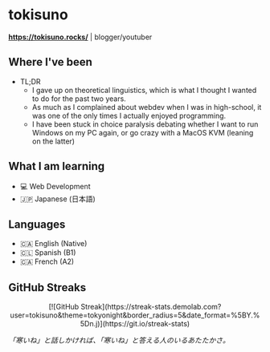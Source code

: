 # tokisuno
**https://tokisuno.rocks/** | blogger/youtuber
## Where I've been
- TL;DR
  * I gave up on theoretical linguistics, which is what I thought I wanted to do for the past two years.
  * As much as I complained about webdev when I was in high-school, it was one of the only times I actually enjoyed programming.
  * I have been stuck in choice paralysis debating whether I want to run Windows on my PC again, or go crazy with a MacOS KVM (leaning on the latter)

## What I am learning 
- 💻 Web Development
- 🇯🇵 Japanese (日本語)

## Languages
- 🇨🇦 English (Native)
- 🇨🇱 Spanish (B1)
- 🇨🇦 French  (A2)

## GitHub Streaks

<div align="center">
[![GitHub Streak](https://streak-stats.demolab.com?user=tokisuno&theme=tokyonight&border_radius=5&date_format=%5BY.%5Dn.j)](https://git.io/streak-stats)
</div>

*「寒いね」と話しかければ、「寒いね」と答える人のいるあたたかさ。*
